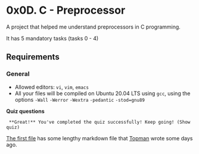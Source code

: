 # 0x0D. C - Preprocessor
A project that helped me understand preprocessors in C programming.

It has 5 mandatory tasks (tasks 0 - 4)

## Requirements
### General
* Allowed editors: `vi`, `vim`, `emacs`
* All your files will be compiled on Ubuntu 20.04 LTS using `gcc`, using the options `-Wall` `-Werror` `-Wextra` `-pedantic` `-stod=gnu89`

**Quiz questions**

``` **Great!** You've completed the quiz successfully! Keep going! (Show quiz)```


[The first file](./my_md_file.md) has some
 lengthy markdown file that [Topman](https://github.com/tpauldike) wrote some
 days ago.